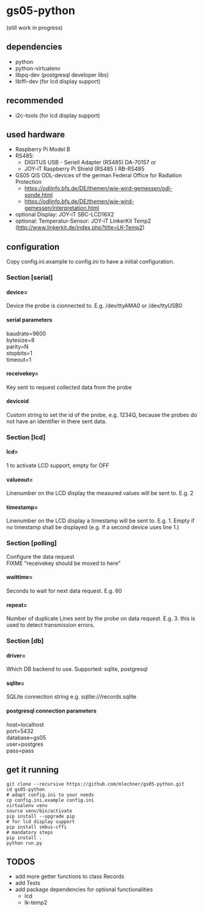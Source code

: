 # gs05-python
(still work in progress)
## dependencies
* python
* python-virtualenv
* libpq-dev (postgresql developer libs)
* libffi-dev (for lcd display support)
## recommended
* i2c-tools (for lcd display support)
## used hardware
* Raspberry Pi Model B
* RS485:
  * DIGITUS USB - Seriell Adapter (RS485) DA-70157 or
  * JOY-iT Raspberry Pi Shield (RS485 )  RB-RS485
* GS05 QIS ODL-devices of the german Federal Office for Radiation Protection
  * https://odlinfo.bfs.de/DE/themen/wie-wird-gemessen/odl-sonde.html
  * https://odlinfo.bfs.de/DE/themen/wie-wird-gemessen/interpretation.html
* optional Display: JOY-iT SBC-LCD16X2
* optional: Temperatur-Sensor: JOY-iT LinkerKit Temp2 (http://www.linkerkit.de/index.php?title=LK-Temp2)
## configuration
Copy config.ini.example to config.ini to have a initial configuration.
### Section [serial]
#### device=
Device the probe is cionnected to. E.g. /dev/ttyAMA0 or /dev/ttyUSB0
#### serial parameters
baudrate=9600  
bytesize=8  
parity=N  
stopbits=1  
timeout=1
#### receivekey=
Key sent to request collected data from the probe 
#### deviceid
Custom string to set the id of the probe, e.g. 1234Q, because the probes do not have an identifier in there sent data.
### Section [lcd]
#### lcd=
1 to activate LCD support, empty for OFF
#### valueout=
Linenumber on the LCD display the measured values will be sent to. E.g. 2
#### timestamp=
Linenumber on the LCD display a timestamp will be sent to. E.g. 1. Empty if no timestamp shall be displayed (e.g. if a second device uses line 1.)
### Section [polling]
Configure the data request  
FIXME "receivekey should be moved to here"
#### waittime=
Seconds to wait for next data request. E.g. 60
#### repeat=
Number of duplicate Lines sent by the probe on data request. E.g. 3. this is used to detect transmission errors.
### Section [db]
#### driver=
Which DB backend to use. Supported: sqlite, postgresql
#### sqlite=
SQLite connection string e.g.
sqlite:///records.sqlite
#### postgresql connection parameters
host=localhost  
port=5432  
database=gs05  
user=postgres  
pass=pass

## get it running
    git clone --recursive https://github.com/mlechner/gs05-python.git
    cd gs05-python
    # adapt config.ini to your needs
    cp config.ini.example config.ini
    virtualenv venv
    source venv/bin/activate
    pip install --upgrade pip
    # for lcd display support
    pip install smbus-cffi
    # mandatory steps
    pip install .
    python run.py

## TODOS
* add more getter functions to class Records
* add Tests
* add package dependencies for optional functionalities
  * lcd
  * lk-temp2  
